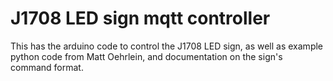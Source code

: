# J1708 LED sign mqtt controller

This has the arduino code to control the J1708 LED sign, as well as example python code from Matt Oehrlein, and documentation on the sign's command format.
